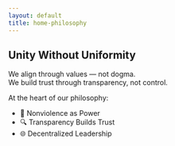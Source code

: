 ```yaml
---
layout: default
title: home-philosophy
---
```


## Unity Without Uniformity

We align through values — not dogma.  
We build trust through transparency, not control.

At the heart of our philosophy:

- 🌱 Nonviolence as Power  
- 🔍 Transparency Builds Trust  
- 🌐 Decentralized Leadership
